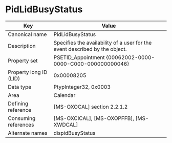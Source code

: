 # PidLidBusyStatus

| Key | Value |
|---|---|
| Canonical name | PidLidBusyStatus |
| Description | Specifies the availability of a user for the event described by the object. |
| Property set | PSETID_Appointment {00062002-0000-0000-C000-000000000046} |
| Property long ID (LID) | 0x00008205 |
| Data type | PtypInteger32, 0x0003 |
| Area | Calendar |
| Defining reference | [MS-OXOCAL] section 2.2.1.2 |
| Consuming references | [MS-OXCICAL], [MS-OXOPFFB], [MS-XWDCAL] |
| Alternate names | dispidBusyStatus |
